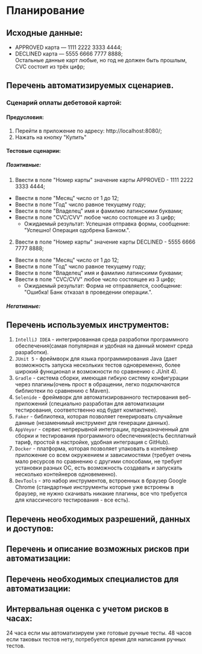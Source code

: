 # Планирование
## Исходные данные:
- APPROVED карта — 1111 2222 3333 4444;
- DECLINED карта — 5555 6666 7777 8888;  
Остальные данные карт любые, но год не должен быть прошлым, CVC состоит из трёх цифр;
## Перечень автоматизируемых сценариев.
### Сценарий оплаты дебетовой картой:
#### Предусловия:
1. Перейти в приложение по адресу: http://localhost:8080/;
2. Нажать на кнопку "Купить"

#### Тестовые сценарии:
##### Позитивные:
1. Ввести в поле "Номер карты" значение карты APPROVED - 1111 2222 3333 4444;
- Ввести в поле "Месяц" число от 1 до 12;
- Ввести в поле "Год" число равное текущему году;
- Ввести в поле "Владелец" имя и фамилию латинскими буквами;
- Ввести в поле "CVC/CVV" любое число состоящее из 3 цифр; 
  - Ожидаемый результат: Успешная отправка формы, сообщение: "Успешно! Операция одобрена Банком.".
2. Ввести в поле "Номер карты" значение карты DECLINED - 5555 6666 7777 8888;
- Ввести в поле "Месяц" число от 1 до 12;
- Ввести в поле "Год" число равное текущему году;
- Ввести в поле "Владелец" имя и фамилию латинскими буквами;
- Ввести в поле "CVC/CVV" любое число состоящее из 3 цифр; 
  - Ожидаемый результат: Форма не отправляется, сообщение: "Ошибка! Банк отказал в проведении операции.".
##### Негативные:




## Перечень используемых инструментов:

1. `IntelliJ IDEA` - интегрированная среда разработки программного обеспечения(самая популярная и удобная на данный момент среда разработки).
2. `JUnit 5` - фреймворк для языка программирования Java (дает возможность запуска нескольких тестов одновременно, более широкий функционал и возможности по сравнению с JUnit 4).
3. `Gradle` - система сборки, имеющая гибкую систему конфигурации через плагины(очень прост в обращении, легко подключаются библиотеки по сравнению с Maven).
4. `Selenide` - фреймворк для автоматизированного тестирования веб-приложений (специально разработан для автоматизации тестирования, соответственно код будет компактнее).
5. `Faker` - библиотека, которая позволяет генерировать случайные данные (незаменимый инструмент для генерации данных).
6. `AppVeyor` - сервис непрерывной интеграции, предназначенный для сборки и тестирования программного обеспечения(есть бесплатный тариф, простой в настройке, удобная интеграция с GitHub).
7. `Docker` -  платформа, которая позволяет упаковать в контейнер приложение со всем окружением и зависимостями (требует очень мало ресурсов по сравнению с другими способами, не требует установки разных ОС, есть возможность создавать и запускать несколько контейнеров одновеменно).
8. `DevTools` - это набор инструментов, встроенных в браузер Google Chrome (стандартные инструменты которые уже встроены в браузер, не нужно скачивать никакие плагины, все что требуется для классичесого тестирования - все есть).

## Перечень необходимых разрешений, данных и доступов:



## Перечень и описание возможных рисков при автоматизации:


## Перечень необходимых специалистов для автоматизации:



## Интервальная оценка с учетом рисков в часах:

24 часа если мы автоматизируем уже готовые ручные тесты.
48 часов если таковых тестов нету, потребуется время для написания ручных тестов.
